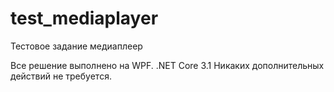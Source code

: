 # test_mediaplayer
Тестовое задание медиаплеер

Все решение выполнено на WPF. 
.NET Core 3.1
Никаких дополнительных действий не требуется.
